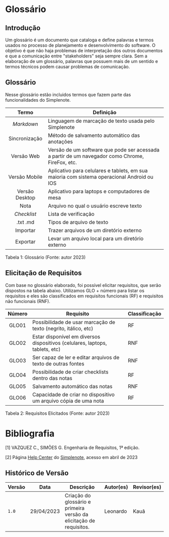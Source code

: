 # Glossário

## Introdução
Um glossário é um documento que cataloga e define palavras e termos usados no processo de planejamento e  desenvolvimento do software. O objetivo é que não haja problemas de interpretação dos outros documentos e que a comunicação entre "stakeholders" seja sempre clara. Sem a elaboração de um glossário, palavras que possuem mais de um sentido e termos técnicos podem causar problemas de comunicação. 

## Glossário
Nesse glossário estão incluidos termos que fazem parte das funcionalidades do Simplenote.

| Termo | Definição |
| :-: | - |
| _Markdown_ | Linguagem de marcação de texto usada pelo Simplenote |
| Sincronização | Método de salvamento automático das anotações |
| Versão Web | Versão de um software que pode ser acessada a partir de um navegador como Chrome, FireFox, etc. |
| Versão Mobile | Aplicativo para celulares e tablets, em sua maioria com sistema operacional Android ou IOS |
| Versão Desktop | Aplicativo para laptops e computadores de mesa |
| Nota | Arquivo no qual o usuário escreve texto |
| _Checklist_ | Lista de verificação |
| .txt .md | Tipos de arquivo de texto |
| Importar | Trazer arquivos de um diretório externo |
| Exportar | Levar um arquivo local para um diretório externo |

Tabela 1: Glossário (Fonte: autor 2023)


## Elicitação de Requisitos

Com base no glossário elaborado, foi possível elicitar requisitos, que serão dispostos na tabela abaixo. Utilizamos GLO + número para listar os requisitos e eles são classificados em requisitos funcionais (RF) e requisitos não funcionais (RNF).

| Número | Requisito | Classificação |
| :-: | - | - |
| GLO01 | Possibilidade de usar marcação de texto (negrito, itálico, etc) | RF |
| GLO02 | Estar disponível em diversos dispositivos (celulares, laptops, tablets, etc) | RNF |
| GLO03 | Ser capaz de ler e editar arquivos de texto de outras fontes | RNF |
| GLO04 | Possibilidade de criar checklists dentro das notas | RF |
| GLO05 | Salvamento automático das notas | RNF |
| GLO06 | Capacidade de criar no dispositivo um arquivo cópia de uma nota | RF |

Tabela 2: Requisitos Elicitados (Fonte: autor 2023)

# Bibliografia

[1] VAZQUEZ C., SIMÕES G. Engenharia de Requisitos, 1ª edição.

[2] Página [Help Center](https://simplenote.com/help/) do [Simplenote](https://app.simplenote.com), acesso em abril de 2023

## Histórico de Versão
| Versão | Data       | Descrição                          | Autor(es)     |  Revisor(es)  |
| ------ | ---------- | ---------------------------------- | ------------- | ------------- |
| `1.0`  | 29/04/2023 | Criação do glossário e primeira versão da elicitação de requisitos.              | Leonardo  |       Kauã        |
